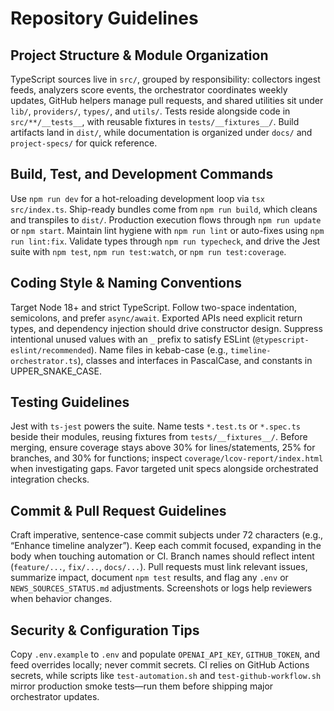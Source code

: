 # Repository Guidelines

## Project Structure & Module Organization
TypeScript sources live in `src/`, grouped by responsibility: collectors ingest feeds, analyzers score events, the orchestrator coordinates weekly updates, GitHub helpers manage pull requests, and shared utilities sit under `lib/`, `providers/`, `types/`, and `utils/`. Tests reside alongside code in `src/**/__tests__`, with reusable fixtures in `tests/__fixtures__/`. Build artifacts land in `dist/`, while documentation is organized under `docs/` and `project-specs/` for quick reference.

## Build, Test, and Development Commands
Use `npm run dev` for a hot-reloading development loop via `tsx src/index.ts`. Ship-ready bundles come from `npm run build`, which cleans and transpiles to `dist/`. Production execution flows through `npm run update` or `npm start`. Maintain lint hygiene with `npm run lint` or auto-fixes using `npm run lint:fix`. Validate types through `npm run typecheck`, and drive the Jest suite with `npm test`, `npm run test:watch`, or `npm run test:coverage`.

## Coding Style & Naming Conventions
Target Node 18+ and strict TypeScript. Follow two-space indentation, semicolons, and prefer `async/await`. Exported APIs need explicit return types, and dependency injection should drive constructor design. Suppress intentional unused values with an `_` prefix to satisfy ESLint (`@typescript-eslint/recommended`). Name files in kebab-case (e.g., `timeline-orchestrator.ts`), classes and interfaces in PascalCase, and constants in UPPER_SNAKE_CASE.

## Testing Guidelines
Jest with `ts-jest` powers the suite. Name tests `*.test.ts` or `*.spec.ts` beside their modules, reusing fixtures from `tests/__fixtures__/`. Before merging, ensure coverage stays above 30% for lines/statements, 25% for branches, and 30% for functions; inspect `coverage/lcov-report/index.html` when investigating gaps. Favor targeted unit specs alongside orchestrated integration checks.

## Commit & Pull Request Guidelines
Craft imperative, sentence-case commit subjects under 72 characters (e.g., “Enhance timeline analyzer”). Keep each commit focused, expanding in the body when touching automation or CI. Branch names should reflect intent (`feature/...`, `fix/...`, `docs/...`). Pull requests must link relevant issues, summarize impact, document `npm test` results, and flag any `.env` or `NEWS_SOURCES_STATUS.md` adjustments. Screenshots or logs help reviewers when behavior changes.

## Security & Configuration Tips
Copy `.env.example` to `.env` and populate `OPENAI_API_KEY`, `GITHUB_TOKEN`, and feed overrides locally; never commit secrets. CI relies on GitHub Actions secrets, while scripts like `test-automation.sh` and `test-github-workflow.sh` mirror production smoke tests—run them before shipping major orchestrator updates.
